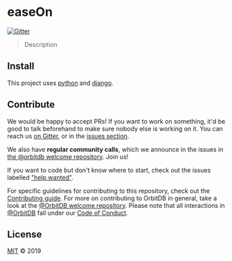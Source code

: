 # easeOn <!-- Rename this to the easeOn of the repository -->

[![Gitter](https://badges.gitter.im/easeOn/community.svg)](https://gitter.im/easeOn/community?utm_source=badge&utm_medium=badge&utm_campaign=pr-badge)

> Description <!-- This should match the GitHub description -->

<!-- More description as needed -->

## Install

This project uses [python](https://www.python.org/) and [django](https://www.djangoproject.com/).


<!-- Add any exported methods here. You can also create an API section. -->

## Contribute

We would be happy to accept PRs! If you want to work on something, it'd be good to talk beforehand to make sure nobody else is working on it. You can reach us [on Gitter](https://gitter.im/orbitdb/Lobby), or in the [issues section](https://github.com/orbitdb/easeOn/issues).

We also have **regular community calls**, which we announce in the issues in [the @orbitdb welcome repository](https://github.com/orbitdb/welcome/issues). Join us!

If you want to code but don't know where to start, check out the issues labelled ["help wanted"](https://github.com/orbitdb/easeOn/issues?q=is%3Aopen+is%3Aissue+label%3A%22help+wanted%22+sort%3Areactions-%2B1-desc).

For specific guidelines for contributing to this repository, check out the [Contributing guide](CONTRIBUTING.md). For more on contributing to OrbitDB in general, take a look at the [@OrbitDB welcome repository](https://github.com/orbitdb/welcome). Please note that all interactions in [@OrbitDB](https://github.com/orbitdb) fall under our [Code of Conduct](CODE_OF_CONDUCT.md).

## License

[MIT](LICENSE) © 2019

